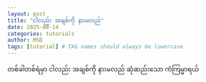 ```yaml
---
layout: post
title: "ငါလည်း အချစ်ကို နားမလည်"
date: 2025-08-14
categories: tutorials
author: MSD
tags: [tutorial] # TAG names should always be lowercase
---
```


တစ်ခါတစ်ရံမှာ ငါလည်း အချစ်ကို နားမလည်
ဆုံဆည်းသော ကံကြမ္မာရယ်